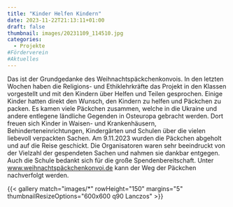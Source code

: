 ```yaml
---
title: "Kinder Helfen Kindern"
date: 2023-11-22T21:13:11+01:00
draft: false
thumbnail: images/20231109_114510.jpg
categories:
  - Projekte
#Förderverein
#Aktuelles
---
```


Das ist der Grundgedanke des Weihnachtspäckchenkonvois. In den letzten Wochen haben die Religions- und Ethiklehrkräfte das Projekt in den Klassen vorgestellt und mit den Kindern über Helfen und Teilen gesprochen. Einige Kinder hatten direkt den Wunsch, den Kindern zu helfen und Päckchen zu packen. Es kamen viele Päckchen zusammen, welche in die Ukraine und andere entlegene ländliche Gegenden in Osteuropa gebracht werden. Dort freuen sich Kinder in Waisen- und Krankenhäusern, Behinderteneinrichtungen, Kindergärten und Schulen über die vielen liebevoll verpackten Sachen. Am 9.11.2023 wurden die Päckchen abgeholt und auf die Reise geschickt. Die Organisatoren waren sehr beeindruckt von der Vielzahl der gespendeten Sachen und nahmen sie dankbar entgegen. Auch die Schule bedankt sich für die große Spendenbereitschaft. Unter www.weihnachtspäckchenkonvoi.de kann der Weg der Päckchen nachverfolgt werden.

{{< gallery match="images/*" rowHeight="150" margins="5" thumbnailResizeOptions="600x600 q90 Lanczos" >}}
